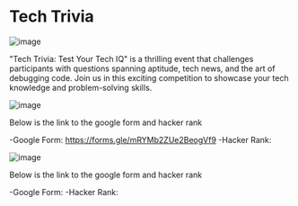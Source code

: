 # Tech Trivia



![image](https://github.com/thinkaiipec/Tech-Trivia/assets/147975727/7b011489-f3eb-4fad-a722-a3870c483def)


"Tech Trivia: Test Your Tech IQ" is a thrilling event that challenges participants with questions spanning aptitude, tech news, and the art of debugging code. Join us in this exciting competition to showcase your tech knowledge and problem-solving skills.



![image](https://github.com/thinkaiipec/Tech-Trivia/assets/147975727/955cd493-4297-4471-a847-97e7268943f3)

Below is the link to the google form and hacker rank

-Google Form: https://forms.gle/mRYMb2ZUe2BeogVf9
-Hacker Rank: 

![image](https://github.com/thinkaiipec/Tech-Trivia/assets/147975727/bea6d126-fa2f-4a38-a4d0-72758f4eb31d)

Below is the link to the google form and hacker rank

-Google Form: 
-Hacker Rank: 
